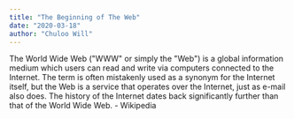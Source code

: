 ```yaml
---
title: "The Beginning of The Web"
date: "2020-03-18"
author: "Chuloo Will"
---
```


The World Wide Web ("WWW" or simply the "Web") is a global information medium which users can read and write via computers connected to the Internet. The term is often mistakenly used as a synonym for the Internet itself, but the Web is a service that operates over the Internet, just as e-mail also does. The history of the Internet dates back significantly further than that of the World Wide Web. - Wikipedia